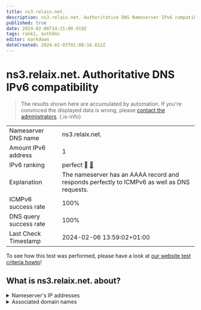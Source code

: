 ```yaml
---
title: ns3.relaix.net.
description: ns3.relaix.net. Authoritative DNS Nameserver IPv6 compatibility
published: true
date: 2024-02-06T14:21:00.919Z
tags: rank1, authdns
editor: markdown
dateCreated: 2024-02-03T01:08:16.812Z
---
```


# ns3.relaix.net. Authoritative DNS IPv6 compatibility

> The results shown here are accumulated by automation. If you're convinced the displayed data is wrong, please [contact the administrators](/howto/chat). 
{.is-info}




|   |   |
| - | - |
| Nameserver DNS name | ns3.relaix.net.
| Amount IPv6 address | 1
| IPv6 ranking | perfect :1st_place_medal: [🔗](/howto/ranking) |
| Explanation | The nameserver has an AAAA record and responds perfectly to ICMPv6 as well as DNS requests. |
| ICMPv6 success rate | 100%|
| DNS query success rate | 100% |
| Last Check Timestamp | 2024-02-06 13:59:02+01:00 |

To see how this test was performed, please have a look at [our website test criteria howto](/howto/testcriteria/authdns)!


## What is ns3.relaix.net. about?




<details>
<summary>Nameserver's IP addresses</summary>

2a00:fe0:0:300::2

</details>



<details>
<summary>Associated domain names</summary>

sparkasse-aachen.de

www.relaix.net

</details>
